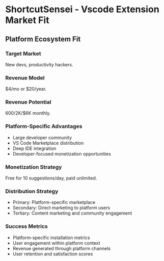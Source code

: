 # ShortcutSensei - Vscode Extension Market Fit

## Platform Ecosystem Fit

### Target Market
New devs, productivity hackers.

### Revenue Model
$4/mo or $20/year.

### Revenue Potential
$600/$2K/$6K monthly.

### Platform-Specific Advantages
- Large developer community
- VS Code Marketplace distribution
- Deep IDE integration
- Developer-focused monetization opportunities

### Monetization Strategy
Free for 10 suggestions/day, paid unlimited.

### Distribution Strategy
- Primary: Platform-specific marketplace
- Secondary: Direct marketing to platform users
- Tertiary: Content marketing and community engagement

### Success Metrics
- Platform-specific installation metrics
- User engagement within platform context
- Revenue generated through platform channels
- User retention and satisfaction scores
